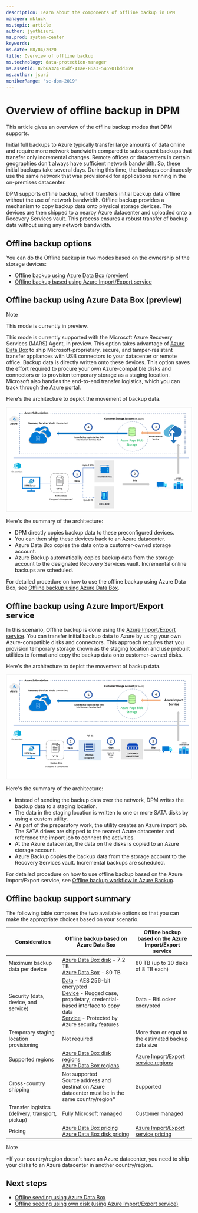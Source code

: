 ```yaml
---
description: Learn about the components of offline backup in DPM
manager: mkluck
ms.topic: article
author: jyothisuri
ms.prod: system-center
keywords:
ms.date: 08/04/2020
title: Overview of offline backup
ms.technology: data-protection-manager
ms.assetid: 87b6a324-15df-41ae-86a3-546901bdd369
ms.author: jsuri
monikerRange: 'sc-dpm-2019'
---
```


# Overview of offline backup in DPM

This article gives an overview of the offline backup modes that DPM supports.

Initial full backups to Azure typically transfer large amounts of data online and require more network bandwidth compared to subsequent backups that transfer only incremental changes. Remote offices or datacenters in certain geographies don't always have sufficient network bandwidth. So, these initial backups take several days. During this time, the backups continuously use the same network that was provisioned for applications running in the on-premises datacenter.

DPM supports offline backup, which transfers initial backup data offline without the use of network bandwidth. Offline backup provides a mechanism to copy backup data onto physical storage devices. The devices are then shipped to a nearby Azure datacenter and uploaded onto a Recovery Services vault. This process ensures a robust transfer of backup data without using any network bandwidth.

## Offline backup options

You can do the Offline backup in two modes based on the ownership of the storage devices:

- [Offline backup using Azure Data Box (preview)](#offline-backup-using-azure-data-box-preview)
- [Offline backup based using Azure Import/Export service](#offline-backup-using-azure-importexport-service)

## Offline backup using Azure Data Box (preview)

> [!NOTE]
> This mode is currently in preview.

This mode is currently supported with the Microsoft Azure Recovery Services (MARS) Agent, in preview. This option takes advantage of [Azure Data Box](https://azure.microsoft.com/services/databox/) to ship Microsoft-proprietary, secure, and tamper-resistant transfer appliances with USB connectors to your datacenter or remote office. Backup data is directly written onto these devices. This option saves the effort required to procure your own Azure-compatible disks and connectors or to provision temporary storage as a staging location. Microsoft also handles the end-to-end transfer logistics, which you can track through the Azure portal.

Here's the architecture to depict the movement of backup data.

![Diagram showing the Azure Backup Data Box architecture.](./media/offline-backup-overview/azure-backup-databox-architecture.png)

Here's the summary of the architecture:

- DPM directly copies backup data to these preconfigured devices.
- You can then ship these devices back to an Azure datacenter.
- Azure Data Box copies the data onto a customer-owned storage account.
- Azure Backup automatically copies backup data from the storage account to the designated Recovery Services vault. Incremental online backups are scheduled.

For detailed procedure on how to use the offline backup using Azure Data Box, see [Offline backup using Azure Data Box](offline-seeding-azure-data-box.md).

## Offline backup using Azure Import/Export service

In this scenario, Offline backup is done using the [Azure Import/Export service](/azure/storage/common/storage-import-export-service). You can transfer initial backup data to Azure by using your own Azure-compatible disks and connectors. This approach requires that you provision temporary storage known as the staging location and use prebuilt utilities to format and copy the backup data onto customer-owned disks.

Here's the architecture to depict the movement of backup data.

![Diagram showing Azure Backup Import/Export service architecture.](./media/offline-backup-overview/azure-backup-import-export.png)

Here's the summary of the architecture:

- Instead of sending the backup data over the network, DPM writes the backup data to a staging location.
- The data in the staging location is written to one or more SATA disks by using a custom utility.
- As part of the preparatory work, the utility creates an Azure import job. The SATA drives are shipped to the nearest Azure datacenter and reference the import job to connect the activities.
- At the Azure datacenter, the data on the disks is copied to an Azure storage account.
- Azure Backup copies the backup data from the storage account to the Recovery Services vault. Incremental backups are scheduled.

For detailed procedure on how to use offline backup based on the Azure Import/Export service, see [Offline backup workflow in Azure Backup](offline-backup-workflow.md).

## Offline backup support summary

The following table compares the two available options so that you can make the appropriate choices based on your scenario.

| **Consideration**                                            | **Offline backup based on Azure Data Box**                     | **Offline backup based on the Azure Import/Export service**                |
| ------------------------------------------------------------ | ------------------------------------------------------------ | ------------------------------------------------------------ |
| Maximum backup data per device | [Azure Data Box disk](/azure/databox/data-box-disk-overview) - 7.2 TB <br> [Azure Data Box](/azure/databox/data-box-overview) - 80 TB       | 80 TB (up to 10 disks of 8 TB each)                          |
| Security (data, device, and service)                           | [Data](/azure/databox/data-box-security#data-box-data-protection) - AES 256-bit encrypted <br> [Device](/azure/databox/data-box-security#data-box-device-protection) - Rugged case, proprietary, credential-based interface to copy data <br> [Service](/azure/databox/data-box-security#data-box-service-protection) - Protected by Azure security features | Data - BitLocker encrypted                                 |
| Temporary staging location provisioning                     | Not required                                                | More than or equal to the estimated backup data size        |
| Supported regions                                           | [Azure Data Box disk regions](/azure/databox/data-box-disk-overview#region-availability) <br> [Azure Data Box regions](/azure/databox/data-box-disk-overview#region-availability) | [Azure Import/Export service regions](/azure/storage/common/storage-import-export-service#region-availability) |
| Cross-country shipping                                     | Not supported  <br>    Source address and destination Azure datacenter must be in the same country/region* | Supported                                                    |
| Transfer logistics (delivery, transport, pickup)           | Fully Microsoft managed                                     | Customer managed                                            |
| Pricing                                                      | [Azure Data Box pricing](https://azure.microsoft.com/pricing/details/databox/) <br> [Azure Data Box disk pricing](https://azure.microsoft.com/pricing/details/databox/disk/) | [Azure Import/Export service pricing](https://azure.microsoft.com/pricing/details/storage-import-export/) |

> [!NOTE]
> *If your country/region doesn't have an Azure datacenter, you need to ship your disks to an Azure datacenter in another country/region.

## Next steps

- [Offline seeding using Azure Data Box](offline-seeding-azure-data-box.md)
- [Offline seeding using own disk (using Azure Import/Export service)](offline-backup-workflow.md)
